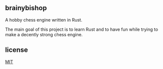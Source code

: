 ## brainybishop

A hobby chess engine written in Rust.

The main goal of this project is to learn Rust and to have fun while trying to
make a decently strong chess engine.

## license

[MIT](https://choosealicense.com/licenses/mit/)
